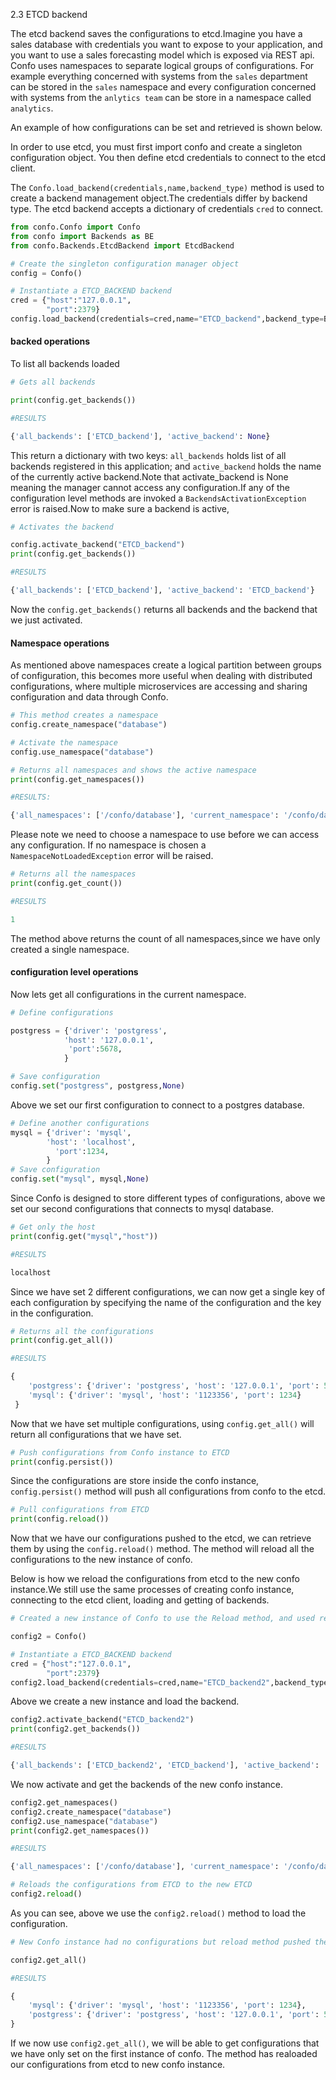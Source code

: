 2.3 ETCD backend

The etcd backend saves the configurations to etcd.Imagine you have a sales database with credentials you want to expose to your application, and you want to use a sales forecasting model which is exposed via REST api.
Confo uses namespaces to separate logical groups of configurations. For example everything concerned with systems from the `sales` department can be stored in the
`sales` namespace and every configuration concerned with systems from the `anlytics team` can be store in a namespace called `analytics`.

An example of how configurations can be set and retrieved is shown below.

In order to use etcd, you must first import confo and create a singleton configuration object. You then define etcd credentials to connect to the etcd client.

The `Confo.load_backend(credentials,name,backend_type)` method is used to create a backend management object.The credentials differ by backend type.
The etcd backend accepts a dictionary of credentials  `cred` to connect.

```python
from confo.Confo import Confo
from confo import Backends as BE
from confo.Backends.EtcdBackend import EtcdBackend

# Create the singleton configuration manager object
config = Confo()

# Instantiate a ETCD_BACKEND backend 
cred = {"host":"127.0.0.1",  
        "port":2379}
config.load_backend(credentials=cred,name="ETCD_backend",backend_type=BE.ETCD_BACKEND)

```
#### backed operations 

To list all backends loaded 


```python
# Gets all backends

print(config.get_backends())

#RESULTS

{'all_backends': ['ETCD_backend'], 'active_backend': None}
```

This return a dictionary with two keys: `all_backends` holds  list of all backends registered in this application; and `active_backend` holds the 
name of the currently active backend.Note that activate_backend is None meaning the manager cannot access any configuration.If any of the configuration 
level methods are invoked a `BackendsActivationException` error is raised.Now to make sure a backend is active,


```python
# Activates the backend

config.activate_backend("ETCD_backend")
print(config.get_backends()) 

#RESULTS

{'all_backends': ['ETCD_backend'], 'active_backend': 'ETCD_backend'}

```

Now the `config.get_backends()` returns all backends and the backend that we just activated.

#### Namespace operations

As mentioned above namespaces create a logical partition between groups of configuration, this becomes more 
useful when dealing with distributed configurations, where multiple microservices are accessing and sharing configuration and data through Confo.


```python
# This method creates a namespace
config.create_namespace("database")

# Activate the namespace
config.use_namespace("database")

# Returns all namespaces and shows the active namespace
print(config.get_namespaces())

#RESULTS:

{'all_namespaces': ['/confo/database'], 'current_namespace': '/confo/database'}
```

Please note we need to choose a namespace to use before we can access any configuration. If no namespace is chosen 
a `NamespaceNotLoadedException` error will be raised.


```python
# Returns all the namespaces
print(config.get_count())

#RESULTS

1
```
The method above returns the count of all namespaces,since we have only created a single namespace.


#### configuration level operations

Now lets get all configurations in the current namespace.


```python
# Define configurations 

postgress = {'driver': 'postgress',
            'host': '127.0.0.1',
             'port':5678,
            }

# Save configuration 
config.set("postgress", postgress,None)
```

Above we set our first configuration to connect to a postgres database.

```python
# Define another configurations 
mysql = {'driver': 'mysql',
        'host': 'localhost',
          'port':1234,
        }
# Save configuration 
config.set("mysql", mysql,None)
```
Since Confo is designed to store different types of configurations, above we set our second configurations that connects to mysql database.

```python
# Get only the host
print(config.get("mysql","host"))

#RESULTS

localhost
```
Since we have set 2 different configurations, we can now get a single key of each configuration by specifying the name of the configuration and the key in the configuration.
    

```python
# Returns all the configurations
print(config.get_all())

#RESULTS

{
    'postgress': {'driver': 'postgress', 'host': '127.0.0.1', 'port': 5678}, 
    'mysql': {'driver': 'mysql', 'host': '1123356', 'port': 1234}
 }

```
Now that we have set multiple configurations, using `config.get_all()` will return all configurations that we have set.


```python
# Push configurations from Confo instance to ETCD 
print(config.persist())
```
Since the configurations are store inside the confo instance, `config.persist()` method will push all configurations from confo to the etcd.

```python
# Pull configurations from ETCD
print(config.reload())
```

Now that we have our configurations pushed to the etcd, we can retrieve them by using the `config.reload()` method. 
The method will reload all the configurations to the new instance of confo.

Below is how we reload the configurations from etcd to the new confo instance.We still use the same processes of creating confo instance, connecting to the etcd client, loading and getting of backends. 


```python
# Created a new instance of Confo to use the Reload method, and used reload to pull configurations from ETCD to the new Confo instance. 

config2 = Confo()

# Instantiate a ETCD_BACKEND backend 
cred = {"host":"127.0.0.1",  
        "port":2379}
config2.load_backend(credentials=cred,name="ETCD_backend2",backend_type=BE.ETCD_BACKEND)

```
Above we create a new instance and load the backend.

```python
config2.activate_backend("ETCD_backend2")
print(config2.get_backends()) 

#RESULTS 

{'all_backends': ['ETCD_backend2', 'ETCD_backend'], 'active_backend': 'ETCD_backend2'}

```

We now activate and get the backends of the new confo instance.


```python
config2.get_namespaces()
config2.create_namespace("database")
config2.use_namespace("database")
print(config2.get_namespaces())

#RESULTS 

{'all_namespaces': ['/confo/database'], 'current_namespace': '/confo/database'}

# Reloads the configurations from ETCD to the new ETCD
config2.reload()
```

As you can see, above we use the `config2.reload()` method to load the configuration.

```python
# New Confo instance had no configurations but reload method pushed the configutions into it.

config2.get_all()

#RESULTS 

{
    'mysql': {'driver': 'mysql', 'host': '1123356', 'port': 1234},
    'postgress': {'driver': 'postgress', 'host': '127.0.0.1', 'port': 5678}
}
```

If we now use `config2.get_all()`, we will be able to get configurations that we have only set on the first instance of confo. The method has realoaded our configurations from etcd to new confo instance.
